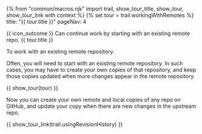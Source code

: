 {% from "common/macros.njk" import trail, show_tour_title, show_tour, show_tour_link with context %}
{% set tour = trail.workingWithRemotes %}
<frontmatter>
title: "{{ tour.title }}"
pageNav: 4
</frontmatter>

<span id="outcomes">{{ icon_outcome }} Can continue work by starting with an existing remote repo.</span>
<span id="title">{{ tour.title }}</span>

<span class="d-none" id="destination">To work with an existing remote repository.</span>

<span class="d-none" id="motivation">Often, you will need to start with an existing remote repository. In such cases, you may have to create your own copies of that repository, and keep those copies updated when more changes appear in the remote repository.</span>

<div id="body">

{{ show_tour(tour) }}
</div>

<div id="extras">
</div>

<span class="d-none" id="achievements">Now you can create your own remote and local copies of any repo on GitHub, and update your copy when there are new changes in the upstream repo.</span>

<span id="next">{{ show_tour_link(trail.usingRevisionHistory) }}</span>